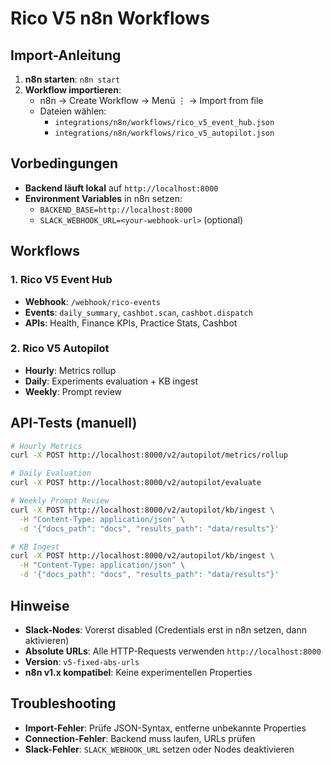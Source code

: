 # Rico V5 n8n Workflows

## Import-Anleitung

1. **n8n starten**: `n8n start`
2. **Workflow importieren**: 
   - n8n → Create Workflow → Menü ⋮ → Import from file
   - Dateien wählen:
     - `integrations/n8n/workflows/rico_v5_event_hub.json`
     - `integrations/n8n/workflows/rico_v5_autopilot.json`

## Vorbedingungen

- **Backend läuft lokal** auf `http://localhost:8000`
- **Environment Variables** in n8n setzen:
  - `BACKEND_BASE=http://localhost:8000`
  - `SLACK_WEBHOOK_URL=<your-webhook-url>` (optional)

## Workflows

### 1. Rico V5 Event Hub
- **Webhook**: `/webhook/rico-events`
- **Events**: `daily_summary`, `cashbot.scan`, `cashbot.dispatch`
- **APIs**: Health, Finance KPIs, Practice Stats, Cashbot

### 2. Rico V5 Autopilot
- **Hourly**: Metrics rollup
- **Daily**: Experiments evaluation + KB ingest
- **Weekly**: Prompt review

## API-Tests (manuell)

```bash
# Hourly Metrics
curl -X POST http://localhost:8000/v2/autopilot/metrics/rollup

# Daily Evaluation
curl -X POST http://localhost:8000/v2/autopilot/evaluate

# Weekly Prompt Review
curl -X POST http://localhost:8000/v2/autopilot/kb/ingest \
  -H "Content-Type: application/json" \
  -d '{"docs_path": "docs", "results_path": "data/results"}'

# KB Ingest
curl -X POST http://localhost:8000/v2/autopilot/kb/ingest \
  -H "Content-Type: application/json" \
  -d '{"docs_path": "docs", "results_path": "data/results"}'
```

## Hinweise

- **Slack-Nodes**: Vorerst disabled (Credentials erst in n8n setzen, dann aktivieren)
- **Absolute URLs**: Alle HTTP-Requests verwenden `http://localhost:8000`
- **Version**: `v5-fixed-abs-urls`
- **n8n v1.x kompatibel**: Keine experimentellen Properties

## Troubleshooting

- **Import-Fehler**: Prüfe JSON-Syntax, entferne unbekannte Properties
- **Connection-Fehler**: Backend muss laufen, URLs prüfen
- **Slack-Fehler**: `SLACK_WEBHOOK_URL` setzen oder Nodes deaktivieren
